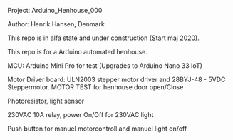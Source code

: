 Project: Arduino_Henhouse_000 

Author: Henrik Hansen, Denmark

This repo is in alfa state and under construction (Start maj 2020). 

This repo is for a Arduino automated henhouse.

MCU: Arduino Mini Pro for test
(Upgrades to Arduino Nano 33 IoT)

Motor Driver board: ULN2003 stepper motor driver and 28BYJ-48 - 5VDC Steppermotor. MOTOR TEST for henhouse door open/Close

Photoresistor, light sensor

230VAC 10A relay, power On/Off for 230VAC light

Push button for manuel motorcontroll and manuel light on/off


